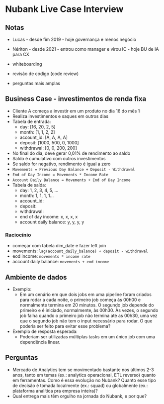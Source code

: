 # Nubank Live Case Interview
## Notas
- Lucas - desde fim 2019 - hoje governança e menos negócio
- Nériton - desde 2021 - entrou como manager e virou IC - hoje BU de IA para CX

- whiteboarding
- revisão de código (code review)
- perguntas mais amplas
## Business Case - investimentos de renda fixa
- Cliente A começa a investir em um produto no dia 16 do mês 1
- Realiza investimentos e saques em outros dias
- Tabela de entrada:
	- day: [16, 20, 2, 5]
	- month: [1, 1, 2, 2]
	- account_id: [A, A, A, A]
	- deposit: [1000, 500, 0, 1000]
	- withdrawal: [0, 0, 200, 200]
- No final do dia, deve gerar 0,01% de rendimento ao saldo
- Saldo é cumulativo com outros investimentos
- Se saldo for negativo, rendimento é igual a zero
- `Movements = Previous Day Balance + Deposit - Withdrawal`
- `End of Day Income = Movements * Income Rate`
- `Account Daily Balance = Movements + End of Day Income`
- Tabela de saída:
	- day: 1, 2, 3, 4, 5, ...
	- month: 1, 1, 1, 1...
	- account_id: 
	- deposit: 
	- withdrawal: 
	- end of day income: x, x, x, x
	- account daily balance: y, y, y, y

### Raciocínio
- começar com tabela dim_date e fazer left join
- movements: `lag(account_daily_balance) + deposit - withdrawal`
- eod income: `movements * income rate`
- account daily balance: `movements + eod income`

## Ambiente de dados
- Exemplo:
	- Em um cenário em que dois jobs em uma pipeline foram criados para rodar a cada noite, o primeiro job começa às 00h00 e normalmente termina em 20 minutos. O segundo job depende do primeiro e é iniciado, normalmente, às 00h30. Às vezes, o segundo job falha quando o primeiro job não termina até as 00h30, uma vez que o segundo job não tem o input necessário para rodar. O que poderia ser feito para evitar esse problema?
- Exemplo de resposta esperada: 
	- Poderiam ser utilizadas múltiplas tasks em um único job com uma dependência linear.

## Perguntas
- Mercado de Analytics tem se movimentado bastante nos últimos 2-3 anos, tanto em temas (ex.: analytics operacional, ETL reverso) quanto em ferramentas. Como é essa evolução no Nubank? Quanto esse tipo de decisão é tomada localmente (ex.: squad) ou globalmente (ex.: plataforma analítica pra empresa inteira)?
- Qual entrega mais têm orgulho na jornada do Nubank, e por que?